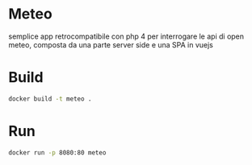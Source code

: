 # Meteo

semplice app retrocompatibile con php 4 per interrogare le api di open meteo, composta da una parte server side e una SPA in vuejs

# Build

```sh
docker build -t meteo .
```

# Run

```sh
docker run -p 8080:80 meteo
```

